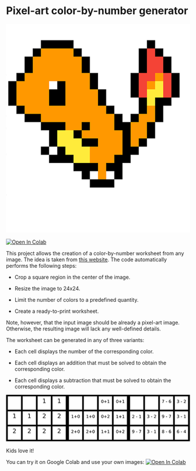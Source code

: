 # Pixel-art color-by-number generator

<img src="img/color-by-number-generator.gif" title="" alt="Example result" data-align="center">

[![Open In Colab](https://colab.research.google.com/assets/colab-badge.svg)](https://colab.research.google.com/github/RobertoFont/Blog/blob/main/pixel-art-color-by-number-generator/Pixel-art-color-by-number-generator.ipynb)

This project allows the creation of a color-by-number worksheet from any image. The idea is taken from [this website](https://www.coloringsquared.com/). The code automatically performs the following steps:

- Crop a square region in the center of the image.

- Resize the image to 24x24.

- Limit the number of colors to a predefined quantity.

- Create a ready-to-print worksheet.

Note, however, that the input image should be already a pixel-art image. Otherwise, the resulting image will lack any well-defined details.

The worksheet can be generated in any of three variants:

- Each cell displays the number of the corresponding color.

- Each cell displays an addition that must be solved to obtain the corresponding color.

- Each cell displays a subtraction that must be solved to obtain the corresponding color.

<img src="img/modes.png" title="" alt="Three modes" data-align="center">

Kids love it!

You can try it on Google Colab and use your own images: [![Open In Colab](https://colab.research.google.com/assets/colab-badge.svg)](https://colab.research.google.com/github/RobertoFont/Blog/blob/main/pixel-art-color-by-number-generator/Pixel-art-color-by-number-generator.ipynb)
